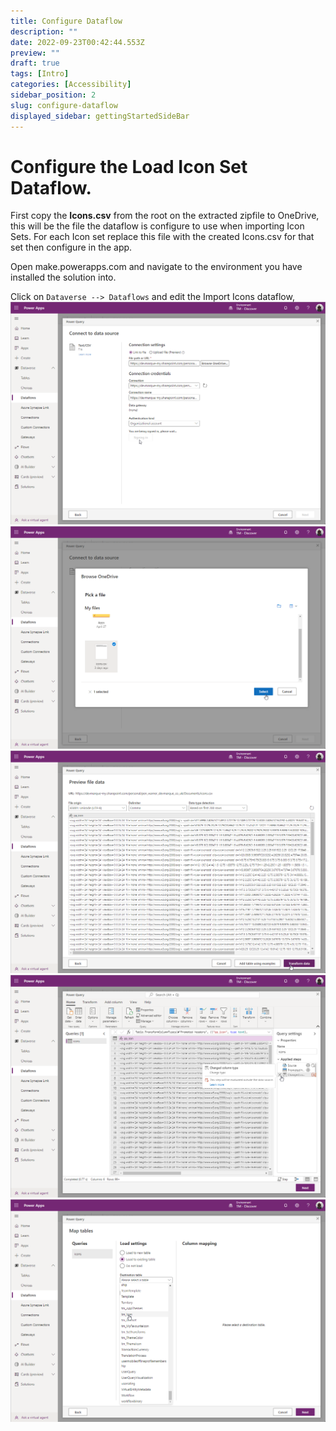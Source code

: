 ```yaml
---
title: Configure Dataflow
description: ""
date: 2022-09-23T00:42:44.553Z
preview: ""
draft: true
tags: [Intro]
categories: [Accessibility]
sidebar_position: 2
slug: configure-dataflow
displayed_sidebar: gettingStartedSideBar
---
```


# Configure the **Load Icon Set** Dataflow.

First copy the **Icons.csv** from the root on the extracted zipfile to OneDrive, this will be the file the dataflow is configure to use when importing Icon Sets.  For each Icon set replace this file with the created Icons.csv for that set then configure in the app.

Open make.powerapps.com and navigate to the environment you have installed the solution into.

Click on ```Dataverse --> Dataflows``` and edit the Import Icons dataflow,
![Configure Dataflow1](./assets/dataflow-6.png)
![Configure Dataflow1](./assets/dataflow-4.png)
![Configure Dataflow1](./assets/dataflow-5.png)
![Configure Dataflow1](./assets/dataflow-7.png)
![Configure Dataflow1](./assets/dataflow-8.png)